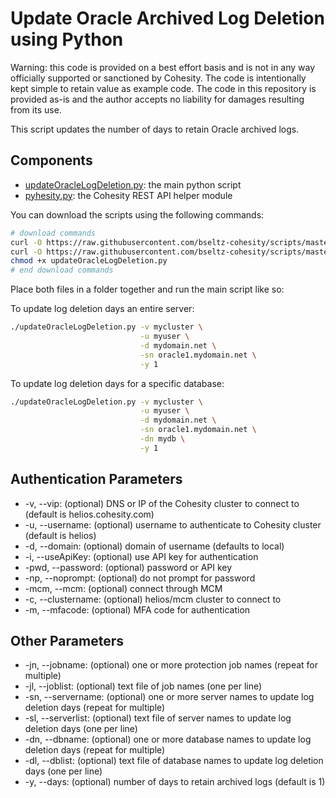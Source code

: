 # Update Oracle Archived Log Deletion using Python

Warning: this code is provided on a best effort basis and is not in any way officially supported or sanctioned by Cohesity. The code is intentionally kept simple to retain value as example code. The code in this repository is provided as-is and the author accepts no liability for damages resulting from its use.

This script updates the number of days to retain Oracle archived logs.

## Components

* [updateOracleLogDeletion.py](https://raw.githubusercontent.com/bseltz-cohesity/scripts/master/oracle/python/updateOracleLogDeletion/updateOracleLogDeletion.py): the main python script
* [pyhesity.py](https://raw.githubusercontent.com/bseltz-cohesity/scripts/master/python/pyhesity/pyhesity.py): the Cohesity REST API helper module

You can download the scripts using the following commands:

```bash
# download commands
curl -O https://raw.githubusercontent.com/bseltz-cohesity/scripts/master/oracle/python/updateOracleLogDeletion/updateOracleLogDeletion.py
curl -O https://raw.githubusercontent.com/bseltz-cohesity/scripts/master/python/pyhesity.py
chmod +x updateOracleLogDeletion.py
# end download commands
```

Place both files in a folder together and run the main script like so:

To update log deletion days an entire server:

```bash
./updateOracleLogDeletion.py -v mycluster \
                             -u myuser \
                             -d mydomain.net \
                             -sn oracle1.mydomain.net \
                             -y 1
```

To update log deletion days for a specific database:

```bash
./updateOracleLogDeletion.py -v mycluster \
                             -u myuser \
                             -d mydomain.net \
                             -sn oracle1.mydomain.net \
                             -dn mydb \
                             -y 1
```

## Authentication Parameters

* -v, --vip: (optional) DNS or IP of the Cohesity cluster to connect to (default is helios.cohesity.com)
* -u, --username: (optional) username to authenticate to Cohesity cluster (default is helios)
* -d, --domain: (optional) domain of username (defaults to local)
* -i, --useApiKey: (optional) use API key for authentication
* -pwd, --password: (optional) password or API key
* -np, --noprompt: (optional) do not prompt for password
* -mcm, --mcm: (optional) connect through MCM
* -c, --clustername: (optional) helios/mcm cluster to connect to
* -m, --mfacode: (optional) MFA code for authentication

## Other Parameters

* -jn, --jobname: (optional) one or more protection job names (repeat for multiple)
* -jl, --joblist: (optional) text file of job names (one per line)
* -sn, --servername: (optional) one or more server names to update log deletion days (repeat for multiple)
* -sl, --serverlist: (optional) text file of server names to update log deletion days (one per line)
* -dn, --dbname: (optional) one or more database names to update log deletion days (repeat for multiple)
* -dl, --dblist: (optional) text file of database names to update log deletion days (one per line)
* -y, --days: (optional) number of days to retain archived logs (default is 1)
